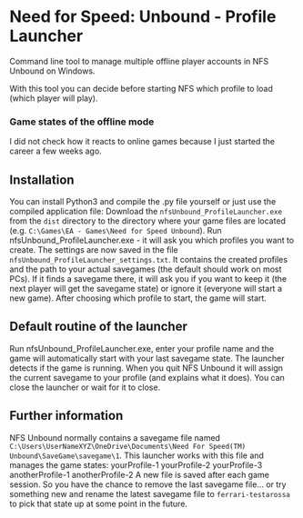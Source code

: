 # Need for Speed: Unbound - Profile Launcher
Command line tool to manage multiple offline player accounts in NFS Unbound on Windows.

With this tool you can decide before starting NFS which profile to load (which player will play).

### Game states of the offline mode
I did not check how it reacts to online games because I just started the career a few weeks ago.

## Installation
You can install Python3 and compile the .py file yourself or just use the compiled application file:
Download the `nfsUnbound_ProfileLauncher.exe` from the `dist` directory to the directory where your game files are located (e.g. `C:\Games\EA - Games\Need for Speed Unbound`).
Run nfsUnbound_ProfileLauncher.exe - it will ask you which profiles you want to create. The settings are now saved in the file `nfsUnbound_ProfileLauncher_settings.txt`. It contains the created profiles and the path to your actual savegames (the default should work on most PCs).
If it finds a savegame there, it will ask you if you want to keep it (the next player will get the savegame state) or ignore it (everyone will start a new game).
After choosing which profile to start, the game will start.

## Default routine of the launcher
Run nfsUnbound_ProfileLauncher.exe, enter your profile name and the game will automatically start with your last savegame state.
The launcher detects if the game is running. When you quit NFS Unbound it will assign the current savegame to your profile (and explains what it does).
You can close the launcher or wait for it to close.

## Further information
NFS Unbound normally contains a savegame file named `C:\Users\UserNameXYZ\OneDrive\Documents\Need For Speed(TM) Unbound\SaveGame\savegame\1`. This launcher works with this file and manages the game states:
yourProfile-1
yourProfile-2
yourProfile-3
anotherProfile-1
anotherProfile-2
A new file is saved after each game session. So you have the chance to remove the last savegame file... or try something new and rename the latest savegame file to `ferrari-testarossa` to pick that state up at some point in the future.